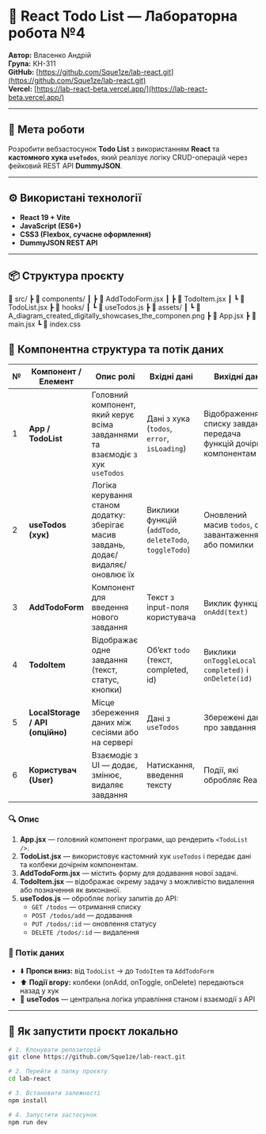 # 📝 React Todo List — Лабораторна робота №4  
**Автор:** Власенко Андрій  
**Група:** КН-311  
**GitHub:** [https://github.com/Sque1ze/lab-react.git](https://github.com/Sque1ze/lab-react.git)  
**Vercel:** [https://lab-react-beta.vercel.app/](https://lab-react-beta.vercel.app/)  

---

## 🎯 Мета роботи
Розробити вебзастосунок **Todo List** з використанням **React** та **кастомного хука `useTodos`**, який реалізує логіку CRUD-операцій через фейковий REST API **DummyJSON**.

---

## ⚙️ Використані технології
- **React 19 + Vite**
- **JavaScript (ES6+)**
- **CSS3 (Flexbox, сучасне оформлення)**
- **DummyJSON REST API**

---

## 📦 Структура проєкту
📁 src/
┣ 📁 components/
┃ ┣ 📄 AddTodoForm.jsx
┃ ┣ 📄 TodoItem.jsx
┃ ┗ 📄 TodoList.jsx
┣ 📁 hooks/
┃ ┗ 📄 useTodos.js
┣ 📁 assets/
┃ ┗ 📄 A_diagram_created_digitally_showcases_the_componen.png
┣ 📄 App.jsx
┣ 📄 main.jsx
┗ 📄 index.css

## 🧠 Компонентна структура та потік даних

| № | Компонент / Елемент              | Опис ролі                                                                         | Вхідні дані                                             | Вихідні дані                                                       | Взаємодія                                                                  |
| - | -------------------------------- | --------------------------------------------------------------------------------- | ------------------------------------------------------- | ------------------------------------------------------------------ | -------------------------------------------------------------------------- |
| 1 | **App / TodoList**               | Головний компонент, який керує всіма завданнями та взаємодіє з хук `useTodos`     | Дані з хука (`todos`, `error`, `isLoading`)             | Відображення списку завдань, передача функцій дочірнім компонентам | Передає `addTodo`, `deleteTodo`, `toggleTodo` у `AddTodoForm` і `TodoItem` |
| 2 | **useTodos (хук)**               | Логіка керування станом додатку: зберігає масив завдань, додає/видаляє/оновлює їх | Виклики функцій (`addTodo`, `deleteTodo`, `toggleTodo`) | Оновлений масив `todos`, стан завантаження або помилки             | Може працювати з LocalStorage або API                                      |
| 3 | **AddTodoForm**                  | Компонент для введення нового завдання                                            | Текст з input-поля користувача                          | Виклик функції `onAdd(text)`                                       | Викликає функцію з `TodoList`, щоб додати завдання                         |
| 4 | **TodoItem**                     | Відображає одне завдання (текст, статус, кнопки)                                  | Об’єкт `todo` (текст, completed, id)                    | Виклики `onToggleLocal(id, completed)` і `onDelete(id)`            | Передає події у `TodoList` при зміні стану або видаленні                   |
| 5 | **LocalStorage / API (опційно)** | Місце збереження даних між сесіями або на сервері                                 | Дані з `useTodos`                                       | Збережені дані про завдання                                        | Необов’язковий рівень для зберігання даних                                 |
| 6 | **Користувач (User)**            | Взаємодіє з UI — додає, змінює, видаляє завдання                                  | Натискання, введення тексту                             | Події, які обробляє React                                          | Взаємодіє через `AddTodoForm` і `TodoItem`                                 |


### 🔍 Опис
1. **App.jsx** — головний компонент програми, що рендерить `<TodoList />`.  
2. **TodoList.jsx** — використовує кастомний хук `useTodos` і передає дані та колбеки дочірнім компонентам.  
3. **AddTodoForm.jsx** — містить форму для додавання нової задачі.  
4. **TodoItem.jsx** — відображає окрему задачу з можливістю видалення або позначення як виконаної.  
5. **useTodos.js** — обробляє логіку запитів до API:
   - `GET /todos` — отримання списку
   - `POST /todos/add` — додавання
   - `PUT /todos/:id` — оновлення статусу
   - `DELETE /todos/:id` — видалення

### 🔄 Потік даних
- ⬇️ **Пропси вниз:** від `TodoList` → до `TodoItem` та `AddTodoForm`  
- ⬆️ **Події вгору:** колбеки (onAdd, onToggle, onDelete) передаються назад у хук  
- 🔁 **useTodos** — центральна логіка управління станом і взаємодії з API  

---

## 🚀 Як запустити проєкт локально

```bash
# 1. Клонувати репозиторій
git clone https://github.com/Sque1ze/lab-react.git

# 2. Перейти в папку проєкту
cd lab-react

# 3. Встановити залежності
npm install

# 4. Запустити застосунок
npm run dev
